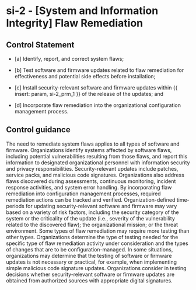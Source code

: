 # si-2 - \[System and Information Integrity\] Flaw Remediation

## Control Statement

- \[a\] Identify, report, and correct system flaws;

- \[b\] Test software and firmware updates related to flaw remediation for effectiveness and potential side effects before installation;

- \[c\] Install security-relevant software and firmware updates within {{ insert: param, si-2_prm_1 }} of the release of the updates; and

- \[d\] Incorporate flaw remediation into the organizational configuration management process.

## Control guidance

The need to remediate system flaws applies to all types of software and firmware. Organizations identify systems affected by software flaws, including potential vulnerabilities resulting from those flaws, and report this information to designated organizational personnel with information security and privacy responsibilities. Security-relevant updates include patches, service packs, and malicious code signatures. Organizations also address flaws discovered during assessments, continuous monitoring, incident response activities, and system error handling. By incorporating flaw remediation into configuration management processes, required remediation actions can be tracked and verified. Organization-defined time-periods for updating security-relevant software and firmware may vary based on a variety of risk factors, including the security category of the system or the criticality of the update (i.e., severity of the vulnerability related to the discovered flaw); the organizational mission; or the threat environment. Some types of flaw remediation may require more testing than other types. Organizations determine the type of testing needed for the specific type of flaw remediation activity under consideration and the types of changes that are to be configuration-managed. In some situations, organizations may determine that the testing of software or firmware updates is not necessary or practical, for example, when implementing simple malicious code signature updates. Organizations consider in testing decisions whether security-relevant software or firmware updates are obtained from authorized sources with appropriate digital signatures.

